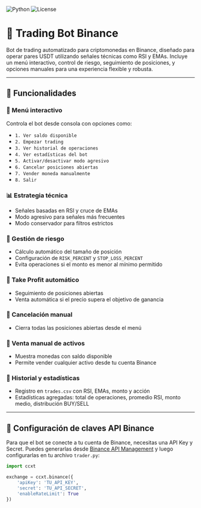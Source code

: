 ![Python](https://img.shields.io/badge/Python-3.10-blue)
![License](https://img.shields.io/badge/License-MIT-green)


# 🤖 Trading Bot Binance

Bot de trading automatizado para criptomonedas en Binance, diseñado para operar pares USDT utilizando señales técnicas como RSI y EMAs. Incluye un menú interactivo, control de riesgo, seguimiento de posiciones, y opciones manuales para una experiencia flexible y robusta.

---

## 🚀 Funcionalidades

### 🧠 Menú interactivo
Controla el bot desde consola con opciones como:

- `1. Ver saldo disponible`  
- `2. Empezar trading`  
- `3. Ver historial de operaciones`  
- `4. Ver estadísticas del bot`  
- `5. Activar/desactivar modo agresivo`  
- `6. Cancelar posiciones abiertas`  
- `7. Vender moneda manualmente`  
- `8. Salir`

### 📊 Estrategia técnica
- Señales basadas en RSI y cruce de EMAs
- Modo agresivo para señales más frecuentes
- Modo conservador para filtros estrictos

### 💼 Gestión de riesgo
- Cálculo automático del tamaño de posición
- Configuración de `RISK_PERCENT` y `STOP_LOSS_PERCENT`
- Evita operaciones si el monto es menor al mínimo permitido

### 🎯 Take Profit automático
- Seguimiento de posiciones abiertas
- Venta automática si el precio supera el objetivo de ganancia

### 🛑 Cancelación manual
- Cierra todas las posiciones abiertas desde el menú

### 🛒 Venta manual de activos
- Muestra monedas con saldo disponible
- Permite vender cualquier activo desde tu cuenta Binance

### 📄 Historial y estadísticas
- Registro en `trades.csv` con RSI, EMAs, monto y acción
- Estadísticas agregadas: total de operaciones, promedio RSI, monto medio, distribución BUY/SELL

---

## 🔐 Configuración de claves API Binance

Para que el bot se conecte a tu cuenta de Binance, necesitas una API Key y Secret. Puedes generarlas desde [Binance API Management](https://www.binance.com/es/my/settings/api-management) y luego configurarlas en tu archivo `trader.py`:

```python
import ccxt

exchange = ccxt.binance({
    'apiKey': 'TU_API_KEY',
    'secret': 'TU_API_SECRET',
    'enableRateLimit': True
})
